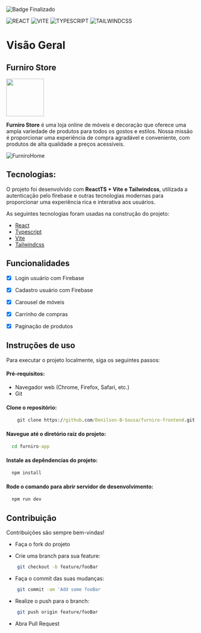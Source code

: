 ![Badge Finalizado](http://img.shields.io/static/v1?label=STATUS&message=Finalizado&color=GREEN&style=for-the-badge)

![REACT](https://img.shields.io/badge/react-%230EA5E9.svg?style=for-the-badge&logo=react&logoColor=white)  ![VITE](https://img.shields.io/badge/vite-%239755FF.svg?style=for-the-badge&logo=vite&logoColor=white)  ![TYPESCRIPT](https://img.shields.io/badge/typescript-%230EA5E9.svg?style=for-the-badge&logo=typescript&logoColor=white) ![TAILWINDCSS](https://img.shields.io/badge/tailwindcss-%230EA5E9.svg?style=for-the-badge&logo=tailwindcss&logoColor=white)  


# Visão Geral


## Furniro Store
<img src="https://furnirobucket.s3.us-east-2.amazonaws.com/images/assets/logo.png" width="100px" heigth="100px"/>  


**Furniro Store** é uma loja online de móveis e decoração que oferece uma ampla variedade de produtos para todos os gostos e estilos. Nossa missão é proporcionar uma experiência de compra agradável e conveniente, com produtos de alta qualidade a preços acessíveis.

![FurniroHome](https://github.com/user-attachments/assets/68284083-3d80-4126-8c8b-1a2e8220e673)

## Tecnologias:
O projeto foi desenvolvido com **ReactTS + Vite e Tailwindcss**, utilizada a autenticação pelo firebase
e outras tecnologias modernas para proporcionar uma experiência rica e interativa aos usuários.

As seguintes tecnologias foram usadas na construção do projeto:

- [React](https://react.dev/)
- [Typescript](https://www.typescriptlang.org/)
- [Vite](https://vitejs.dev/)
- [Tailwindcss](https://tailwindcss.com/)

## Funcionalidades

- [x] Login usuário com Firebase
- [x] Cadastro usuário com Firebase
- [x] Carousel de móveis
- [x] Carrinho de compras
- [x] Paginação de produtos


## Instruções de uso
Para executar o projeto localmente, siga os seguintes passos:
#### Pré-requisitos:
- Navegador web (Chrome, Firefox, Safari, etc.)
- Git 

#### Clone o repositório:
```cmd
    git clone https://github.com/Denilson-B-Sousa/furniro-frontend.git
```
#### Navegue até o diretório raíz do projeto:
```cmd
  cd furniro-app
```
#### Instale as depêndencias do projeto:
```cmd
  npm install
```
#### Rode o comando para abrir servidor de desenvolvimento:
```cmd
  npm run dev
```
## Contribuição

Contribuições são sempre bem-vindas!

- Faça o fork do projeto
  
- Crie uma branch para sua feature:
```bash
    git checkout -b feature/fooBar
```
- Faça o commit das suas mudanças:
```Bash
    git commit -am 'Add some fooBar
```
- Realize o push para o branch:
``` Bash
    git push origin feature/fooBar
```
- Abra Pull Request


